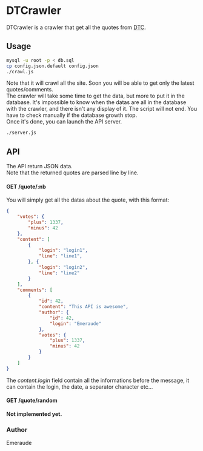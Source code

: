 # DTCrawler

DTCrawler is a crawler that get all the quotes from [DTC](http://danstonchat.com).

## Usage

```bash
mysql -u root -p < db.sql
cp config.json.default config.json
./crawl.js
```

Note that it will crawl all the site. Soon you will be able to get only the latest quotes/comments.  
The crawler will take some time to get the data, but more to put it in the database. It's impossible to know when the datas are all in the database with the crawler, and there isn't any display of it. The script will not end. You have to check manually if the database growth stop.  
Once it's done, you can launch the API server.

```bash
./server.js
```

## API

The API return JSON data.  
Note that the returned quotes are parsed line by line.

#### GET /quote/:nb

You will simply get all the datas about the quote, with this format:
```json
{
	"votes": {
		"plus": 1337,
		"minus": 42
	},
	"content": [
		{
			"login": "login1",
			"line": "line1",
		}, {
			"login": "login2",
			"line": "line2"
		}
	],
	"comments": [
		{
			"id": 42,
			"content": "This API is awesome",
			"author": {
				"id": 42,
				"login": "Emeraude"
			},
			"votes": {
				"plus": 1337,
				"minus": 42
			}
		}
	]
}
```

The *content.login* field contain all the informations before the message, it can contain the login, the date, a separator character etc...

#### GET /quote/random

**Not implemented yet.**

### Author

Emeraude
